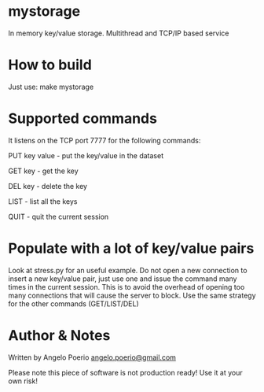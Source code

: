 # mystorage
In memory key/value storage. Multithread and TCP/IP based service

# How to build
Just use: make mystorage

# Supported commands

It listens on the TCP port 7777 for the following commands:

PUT key value - put the key/value in the dataset

GET key - get the key

DEL key - delete the key

LIST - list all the keys

QUIT - quit the current session

# Populate with a lot of key/value pairs

Look at stress.py for an useful example. Do not open a new connection to insert a new key/value pair,
just use one and issue the command many times in the current session. This is to avoid the overhead of
opening too many connections that will cause the server to block. Use the same strategy for the other commands 
(GET/LIST/DEL) 


# Author & Notes
  Written by Angelo Poerio <angelo.poerio@gmail.com>

  Please note this piece of software is not production ready! Use it at your own risk!
